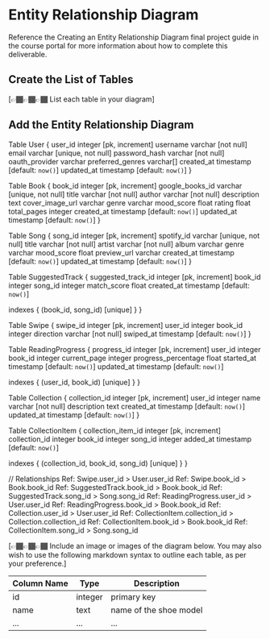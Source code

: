 # Entity Relationship Diagram

Reference the Creating an Entity Relationship Diagram final project guide in the course portal for more information about how to complete this deliverable.

## Create the List of Tables

[👉🏾👉🏾👉🏾 List each table in your diagram]

## Add the Entity Relationship Diagram

Table User {
  user_id integer [pk, increment]
  username varchar [not null]
  email varchar [unique, not null]
  password_hash varchar [not null]
  oauth_provider varchar
  preferred_genres varchar[]
  created_at timestamp [default: `now()`]
  updated_at timestamp [default: `now()`]
}

Table Book {
  book_id integer [pk, increment]
  google_books_id varchar [unique, not null]
  title varchar [not null]
  author varchar [not null]
  description text
  cover_image_url varchar
  genre varchar
  mood_score float
  rating float
  total_pages integer
  created_at timestamp [default: `now()`]
  updated_at timestamp [default: `now()`]
}

Table Song {
  song_id integer [pk, increment]
  spotify_id varchar [unique, not null]
  title varchar [not null]
  artist varchar [not null]
  album varchar
  genre varchar
  mood_score float
  preview_url varchar
  created_at timestamp [default: `now()`]
  updated_at timestamp [default: `now()`]
}

Table SuggestedTrack {
  suggested_track_id integer [pk, increment]
  book_id integer
  song_id integer
  match_score float
  created_at timestamp [default: `now()`]

  indexes {
    (book_id, song_id) [unique]
  }
}

Table Swipe {
  swipe_id integer [pk, increment]
  user_id integer
  book_id integer
  direction varchar [not null]
  swiped_at timestamp [default: `now()`]
}

Table ReadingProgress {
  progress_id integer [pk, increment]
  user_id integer
  book_id integer
  current_page integer
  progress_percentage float
  started_at timestamp [default: `now()`]
  updated_at timestamp [default: `now()`]

  indexes {
    (user_id, book_id) [unique]
  }
}

Table Collection {
  collection_id integer [pk, increment]
  user_id integer
  name varchar [not null]
  description text
  created_at timestamp [default: `now()`]
  updated_at timestamp [default: `now()`]
}

Table CollectionItem {
  collection_item_id integer [pk, increment]
  collection_id integer
  book_id integer
  song_id integer
  added_at timestamp [default: `now()`]

  indexes {
    (collection_id, book_id, song_id) [unique]
  }
}

// Relationships
Ref: Swipe.user_id > User.user_id
Ref: Swipe.book_id > Book.book_id
Ref: SuggestedTrack.book_id > Book.book_id
Ref: SuggestedTrack.song_id > Song.song_id
Ref: ReadingProgress.user_id > User.user_id
Ref: ReadingProgress.book_id > Book.book_id
Ref: Collection.user_id > User.user_id
Ref: CollectionItem.collection_id > Collection.collection_id
Ref: CollectionItem.book_id > Book.book_id
Ref: CollectionItem.song_id > Song.song_id

[👉🏾👉🏾👉🏾 Include an image or images of the diagram below. You may also wish to use the following markdown syntax to outline each table, as per your preference.]

| Column Name | Type | Description |
|-------------|------|-------------|
| id | integer | primary key |
| name | text | name of the shoe model |
| ... | ... | ... |
